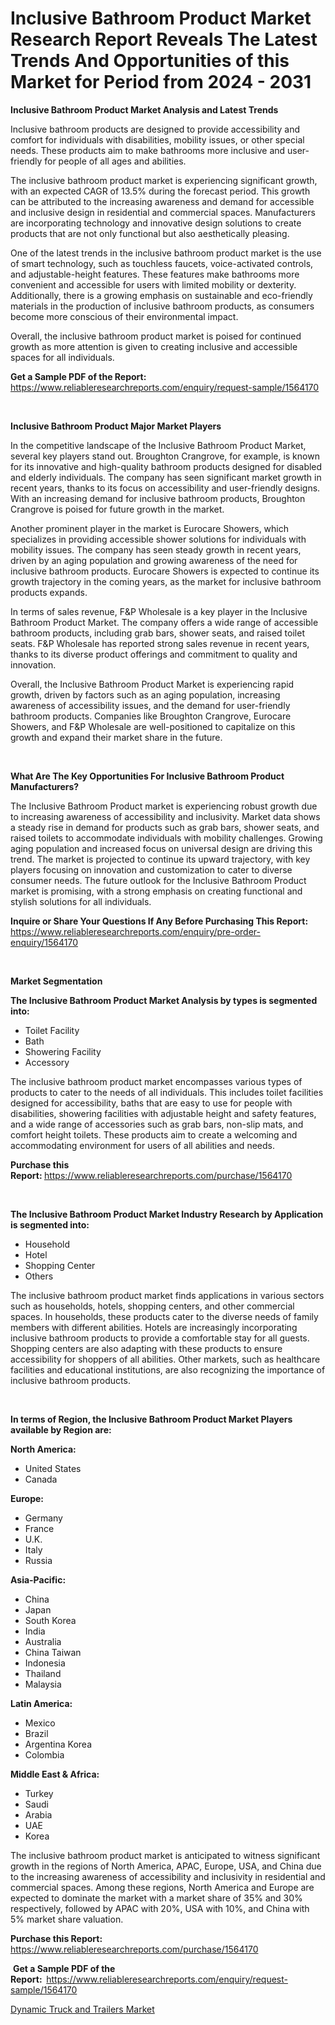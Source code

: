 <p><h1>Inclusive Bathroom Product Market Research Report Reveals The Latest Trends And Opportunities of this Market for Period from 2024 - 2031</h1></p><p><strong>Inclusive Bathroom Product Market Analysis and Latest Trends</strong></p>
<p><p>Inclusive bathroom products are designed to provide accessibility and comfort for individuals with disabilities, mobility issues, or other special needs. These products aim to make bathrooms more inclusive and user-friendly for people of all ages and abilities.</p><p>The inclusive bathroom product market is experiencing significant growth, with an expected CAGR of 13.5% during the forecast period. This growth can be attributed to the increasing awareness and demand for accessible and inclusive design in residential and commercial spaces. Manufacturers are incorporating technology and innovative design solutions to create products that are not only functional but also aesthetically pleasing.</p><p>One of the latest trends in the inclusive bathroom product market is the use of smart technology, such as touchless faucets, voice-activated controls, and adjustable-height features. These features make bathrooms more convenient and accessible for users with limited mobility or dexterity. Additionally, there is a growing emphasis on sustainable and eco-friendly materials in the production of inclusive bathroom products, as consumers become more conscious of their environmental impact.</p><p>Overall, the inclusive bathroom product market is poised for continued growth as more attention is given to creating inclusive and accessible spaces for all individuals.</p></p>
<p><strong>Get a Sample PDF of the Report:&nbsp;</strong> <a href="https://www.reliableresearchreports.com/enquiry/request-sample/1564170">https://www.reliableresearchreports.com/enquiry/request-sample/1564170</a></p>
<p>&nbsp;</p>
<p><strong>Inclusive Bathroom Product Major Market Players</strong></p>
<p><p>In the competitive landscape of the Inclusive Bathroom Product Market, several key players stand out. Broughton Crangrove, for example, is known for its innovative and high-quality bathroom products designed for disabled and elderly individuals. The company has seen significant market growth in recent years, thanks to its focus on accessibility and user-friendly designs. With an increasing demand for inclusive bathroom products, Broughton Crangrove is poised for future growth in the market.</p><p>Another prominent player in the market is Eurocare Showers, which specializes in providing accessible shower solutions for individuals with mobility issues. The company has seen steady growth in recent years, driven by an aging population and growing awareness of the need for inclusive bathroom products. Eurocare Showers is expected to continue its growth trajectory in the coming years, as the market for inclusive bathroom products expands.</p><p>In terms of sales revenue, F&P Wholesale is a key player in the Inclusive Bathroom Product Market. The company offers a wide range of accessible bathroom products, including grab bars, shower seats, and raised toilet seats. F&P Wholesale has reported strong sales revenue in recent years, thanks to its diverse product offerings and commitment to quality and innovation.</p><p>Overall, the Inclusive Bathroom Product Market is experiencing rapid growth, driven by factors such as an aging population, increasing awareness of accessibility issues, and the demand for user-friendly bathroom products. Companies like Broughton Crangrove, Eurocare Showers, and F&P Wholesale are well-positioned to capitalize on this growth and expand their market share in the future.</p></p>
<p>&nbsp;</p>
<p><strong>What Are The Key Opportunities For Inclusive Bathroom Product Manufacturers?</strong></p>
<p><p>The Inclusive Bathroom Product market is experiencing robust growth due to increasing awareness of accessibility and inclusivity. Market data shows a steady rise in demand for products such as grab bars, shower seats, and raised toilets to accommodate individuals with mobility challenges. Growing aging population and increased focus on universal design are driving this trend. The market is projected to continue its upward trajectory, with key players focusing on innovation and customization to cater to diverse consumer needs. The future outlook for the Inclusive Bathroom Product market is promising, with a strong emphasis on creating functional and stylish solutions for all individuals.</p></p>
<p><strong>Inquire or Share Your Questions If Any Before Purchasing This Report:</strong> <a href="https://www.reliableresearchreports.com/enquiry/pre-order-enquiry/1564170">https://www.reliableresearchreports.com/enquiry/pre-order-enquiry/1564170</a></p>
<p>&nbsp;</p>
<p><strong>Market Segmentation</strong></p>
<p><strong>The Inclusive Bathroom Product Market Analysis by types is segmented into:</strong></p>
<p><ul><li>Toilet Facility</li><li>Bath</li><li>Showering Facility</li><li>Accessory</li></ul></p>
<p><p>The inclusive bathroom product market encompasses various types of products to cater to the needs of all individuals. This includes toilet facilities designed for accessibility, baths that are easy to use for people with disabilities, showering facilities with adjustable height and safety features, and a wide range of accessories such as grab bars, non-slip mats, and comfort height toilets. These products aim to create a welcoming and accommodating environment for users of all abilities and needs.</p></p>
<p><strong>Purchase this Report:&nbsp;</strong><a href="https://www.reliableresearchreports.com/purchase/1564170">https://www.reliableresearchreports.com/purchase/1564170</a></p>
<p>&nbsp;</p>
<p><strong>The Inclusive Bathroom Product Market Industry Research by Application is segmented into:</strong></p>
<p><ul><li>Household</li><li>Hotel</li><li>Shopping Center</li><li>Others</li></ul></p>
<p><p>The inclusive bathroom product market finds applications in various sectors such as households, hotels, shopping centers, and other commercial spaces. In households, these products cater to the diverse needs of family members with different abilities. Hotels are increasingly incorporating inclusive bathroom products to provide a comfortable stay for all guests. Shopping centers are also adapting with these products to ensure accessibility for shoppers of all abilities. Other markets, such as healthcare facilities and educational institutions, are also recognizing the importance of inclusive bathroom products.</p></p>
<p>&nbsp;</p>
<p><strong>In terms of Region, the Inclusive Bathroom Product Market Players available by Region are:</strong></p>
<p>
    <p> <strong> North America: </strong>
        <ul>
            <li>United States</li>
            <li>Canada</li>
        </ul>
        </p> 
    <p> <strong> Europe: </strong>
        <ul>
            <li>Germany</li>
            <li>France</li>
            <li>U.K.</li>
            <li>Italy</li>
            <li>Russia</li>
        </ul>
        </p> 
    <p> <strong> Asia-Pacific: </strong>
        <ul>
            <li>China</li>
            <li>Japan</li>
            <li>South Korea</li>
            <li>India</li>
            <li>Australia</li>
            <li>China Taiwan</li>
            <li>Indonesia</li>
            <li>Thailand</li>
            <li>Malaysia</li>
        </ul>
        </p> 
    <p> <strong> Latin America: </strong>
        <ul>
            <li>Mexico</li>
            <li>Brazil</li>
            <li>Argentina Korea</li>
            <li>Colombia</li>
        </ul>
        </p> 
    <p> <strong> Middle East & Africa: </strong>
        <ul>
            <li>Turkey</li>
            <li>Saudi</li>
            <li>Arabia</li>
            <li>UAE</li>
            <li>Korea</li>
        </ul>
    </p>
    </p>
<p><p>The inclusive bathroom product market is anticipated to witness significant growth in the regions of North America, APAC, Europe, USA, and China due to the increasing awareness of accessibility and inclusivity in residential and commercial spaces. Among these regions, North America and Europe are expected to dominate the market with a market share of 35% and 30% respectively, followed by APAC with 20%, USA with 10%, and China with 5% market share valuation.</p></p>
<p><strong>Purchase this Report: </strong><a href="https://www.reliableresearchreports.com/purchase/1564170">https://www.reliableresearchreports.com/purchase/1564170</a></p>
<p>&nbsp;<strong>Get a Sample PDF of the Report:&nbsp;&nbsp;</strong><a href="https://www.reliableresearchreports.com/enquiry/request-sample/1564170">https://www.reliableresearchreports.com/enquiry/request-sample/1564170</a></p>
<p><strong></strong></p>
<p><p><a href="https://three-jumbo-f6d.notion.site/Dynamic-Truck-and-Trailers-Market-with-the-goal-of-estimating-the-market-size-and-future-growth-pote-2793d18dd4444f1e8808bc4bdef6202d">Dynamic Truck and Trailers Market</a></p></p>